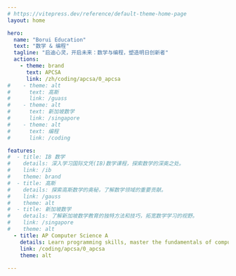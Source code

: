 ```yaml
---
# https://vitepress.dev/reference/default-theme-home-page
layout: home

hero:
  name: "Borui Education"
  text: "数学 & 编程"
  tagline: "启迪心灵，开启未来：数学与编程，塑造明日创新者"
  actions:
    - theme: brand
      text: APCSA
      link: /zh/coding/apcsa/0_apcsa
#    - theme: alt
#      text: 高斯
#      link: /guass
#    - theme: alt
#      text: 新加坡数学
#      link: /singapore
#    - theme: alt
#      text: 编程
#      link: /coding

features:
#  - title: IB 数学
#    details: 深入学习国际文凭(IB)数学课程，探索数学的深奥之处。
#    link: /ib
#    theme: brand
#  - title: 高斯
#    details: 探索高斯数学的奥秘，了解数学领域的重要贡献。
#    link: /gauss
#    theme: alt
#  - title: 新加坡数学
#    details: 了解新加坡数学教育的独特方法和技巧，拓宽数学学习的视野。
#    link: /singapore
#    theme: alt
  - title: AP Computer Science A
    details: Learn programming skills, master the fundamentals of computer science, Goal at 5 for your APCSA.
    link: /coding/apcsa/0_apcsa
    theme: alt
    
---
```



